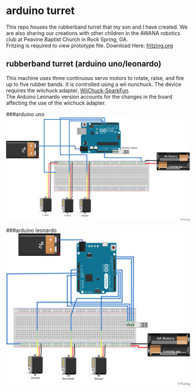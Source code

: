 # arduino turret
This repo houses the rubberband turret that my son and I have created.  We are also sharing our creations with other children in the AWANA robotics club at Peavine Baptist Church in Rock Spring, GA.  
Fritzing is required to view prototype file. Download Here: [fritzing.org](http://fritzing.org)

## rubberband turret (arduino uno/leonardo)
This machine uses three continuous servo motors to rotate, raise, and fire up to five rubber bands.  It is controlled using a wii nunchuck.  The device requires the wiichuck adapter, [WiiChuck-SparkFun](https://www.sparkfun.com/products/9281).  
The Arduino Leonardo version accounts for the changes in the board affecting the use of the wiichuck adapter.

###arduino uno
![](rubberband_turret_uno/layout.png)

###arduino leonardo
![](rubberband_turret_leonardo/layout.png)